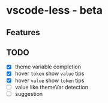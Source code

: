 # vscode-less - beta

## Features

## TODO
- [x] theme variable completion
- [x] hover `token` show `value` tips
- [x] hover `value` show `token` tips
- [ ] value like themeVar detection
- [ ] suggestion
